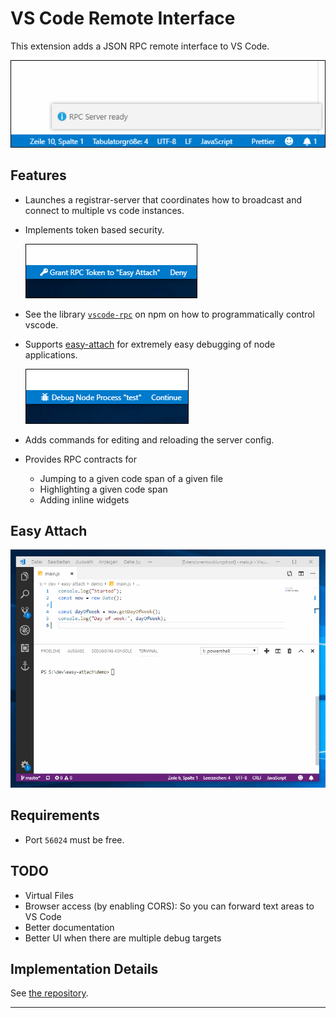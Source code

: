# VS Code Remote Interface

This extension adds a JSON RPC remote interface to VS Code.

![Notification](extension/docs/notification.png)

## Features

-   Launches a registrar-server that coordinates how to broadcast and connect to multiple vs code instances.
-   Implements token based security.

    ![Grant or Deny](extension/docs/grant-or-deny.png)

-   See the library [`vscode-rpc`](https://github.com/hediet/vscode-rpc) on npm on how to programmatically control vscode.
-   Supports [easy-attach](https://github.com/hediet/easy-attach) for extremely easy debugging of node applications.

    ![Easy Attach](extension/docs/easy-attach.png)

-   Adds commands for editing and reloading the server config.
-   Provides RPC contracts for
    -   Jumping to a given code span of a given file
    -   Highlighting a given code span
    -   Adding inline widgets

## Easy Attach

![Easy Attach Demo](extension/docs/easy-attach.gif)

## Requirements

-   Port `56024` must be free.

## TODO

-   Virtual Files
-   Browser access (by enabling CORS): So you can forward text areas to VS Code
-   Better documentation
-   Better UI when there are multiple debug targets

## Implementation Details

See [the repository](https://github.com/hediet/vscode-rpc-server).

---

